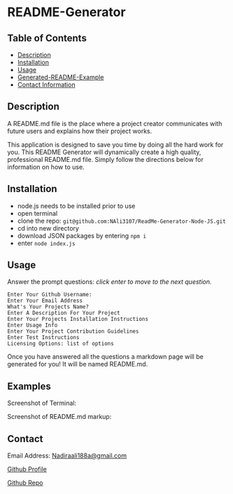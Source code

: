 # README-Generator

## Table of Contents

- [Description](#description)
- [Installation](#installation)
- [Usage](#usage)
- [Generated-README-Example](#examples)
- [Contact Information](#contact)

## Description

A README.md file is the place where a project creator communicates with future users and explains how their project works.

This application is designed to save you time by doing all the hard work for you. This README Generator will dynamically create a high quality, professional README.md file. Simply follow the directions below for information on how to use.

## Installation

- node.js needs to be installed prior to use
- open terminal
- clone the repo: `git@github.com:NAli3107/ReadMe-Generator-Node-JS.git`
- cd into new directory
- download JSON packages by entering `npm i`
- enter `node index.js`

## Usage

Answer the prompt questions: _click enter to move to the next question._

```
Enter Your Github Username:
Enter Your Email Address
What's Your Projects Name?
Enter A Description For Your Project
Enter Your Projects Installation Instructions
Enter Usage Info
Enter Your Project Contribution Guidelines
Enter Test Instructions
Licensing Options: list of options
```

Once you have answered all the questions a markdown page will be generated for you!
It will be named README.md.

## Examples

Screenshot of Terminal:

Screenshot of README.md markup:

## Contact

Email Address: Nadiraali188a@gmail.com

[Github Profile](https://github.com/NAli3107)

[Github Repo](https://github.com/NAli3107/ReadMe-Generator-Node-JS)
